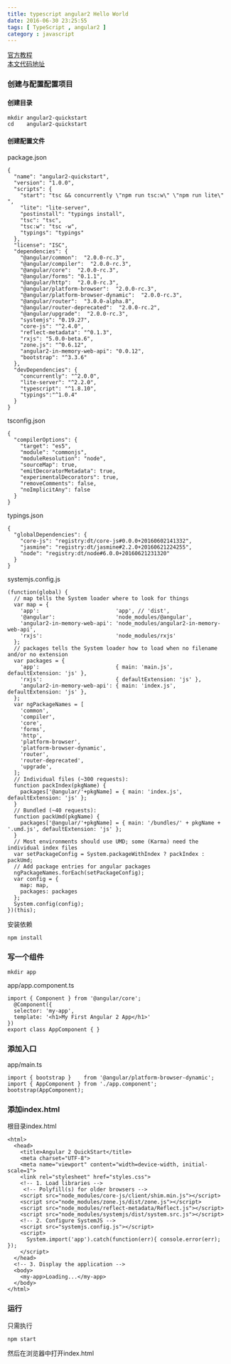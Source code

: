 ```yaml
---
title: typescript angular2 Hello World
date: 2016-06-30 23:25:55
tags: [ TypeScript , angular2 ]
category : javascript
---
```


[官方教程](https://angular.io/docs/ts/latest/quickstart.html)  
[本文代码地址](https://github.com/lixiaoyang1992/typescript_angular2)

### 创建与配置配置项目

#### 创建目录

    mkdir angular2-quickstart
    cd    angular2-quickstart
<!-- more -->
#### 创建配置文件

package.json

    {
      "name": "angular2-quickstart",
      "version": "1.0.0",
      "scripts": {
        "start": "tsc && concurrently \"npm run tsc:w\" \"npm run lite\" ",
        "lite": "lite-server",
        "postinstall": "typings install",
        "tsc": "tsc",
        "tsc:w": "tsc -w",
        "typings": "typings"
      },
      "license": "ISC",
      "dependencies": {
        "@angular/common":  "2.0.0-rc.3",
        "@angular/compiler":  "2.0.0-rc.3",
        "@angular/core":  "2.0.0-rc.3",
        "@angular/forms": "0.1.1",
        "@angular/http":  "2.0.0-rc.3",
        "@angular/platform-browser":  "2.0.0-rc.3",
        "@angular/platform-browser-dynamic":  "2.0.0-rc.3",
        "@angular/router":  "3.0.0-alpha.8",
        "@angular/router-deprecated":  "2.0.0-rc.2",
        "@angular/upgrade":  "2.0.0-rc.3",
        "systemjs": "0.19.27",
        "core-js": "^2.4.0",
        "reflect-metadata": "^0.1.3",
        "rxjs": "5.0.0-beta.6",
        "zone.js": "^0.6.12",
        "angular2-in-memory-web-api": "0.0.12",
        "bootstrap": "^3.3.6"
      },
      "devDependencies": {
        "concurrently": "^2.0.0",
        "lite-server": "^2.2.0",
        "typescript": "^1.8.10",
        "typings":"^1.0.4"
      }
    }

tsconfig.json

    {
      "compilerOptions": {
        "target": "es5",
        "module": "commonjs",
        "moduleResolution": "node",
        "sourceMap": true,
        "emitDecoratorMetadata": true,
        "experimentalDecorators": true,
        "removeComments": false,
        "noImplicitAny": false
      }
    }

typings.json

    {
      "globalDependencies": {
        "core-js": "registry:dt/core-js#0.0.0+20160602141332",
        "jasmine": "registry:dt/jasmine#2.2.0+20160621224255",
        "node": "registry:dt/node#6.0.0+20160621231320"
      }
    }

systemjs.config.js


    (function(global) {
      // map tells the System loader where to look for things
      var map = {
        'app':                        'app', // 'dist',
        '@angular':                   'node_modules/@angular',
        'angular2-in-memory-web-api': 'node_modules/angular2-in-memory-web-api',
        'rxjs':                       'node_modules/rxjs'
      };
      // packages tells the System loader how to load when no filename and/or no extension
      var packages = {
        'app':                        { main: 'main.js',  defaultExtension: 'js' },
        'rxjs':                       { defaultExtension: 'js' },
        'angular2-in-memory-web-api': { main: 'index.js', defaultExtension: 'js' },
      };
      var ngPackageNames = [
        'common',
        'compiler',
        'core',
        'forms',
        'http',
        'platform-browser',
        'platform-browser-dynamic',
        'router',
        'router-deprecated',
        'upgrade',
      ];
      // Individual files (~300 requests):
      function packIndex(pkgName) {
        packages['@angular/'+pkgName] = { main: 'index.js', defaultExtension: 'js' };
      }
      // Bundled (~40 requests):
      function packUmd(pkgName) {
        packages['@angular/'+pkgName] = { main: '/bundles/' + pkgName + '.umd.js', defaultExtension: 'js' };
      }
      // Most environments should use UMD; some (Karma) need the individual index files
      var setPackageConfig = System.packageWithIndex ? packIndex : packUmd;
      // Add package entries for angular packages
      ngPackageNames.forEach(setPackageConfig);
      var config = {
        map: map,
        packages: packages
      };
      System.config(config);
    })(this);

安装依赖

    npm install

### 写一个组件

    mkdir app

app/app.component.ts

    import { Component } from '@angular/core';
      @Component({
      selector: 'my-app',
      template: '<h1>My First Angular 2 App</h1>'
    })
    export class AppComponent { }

### 添加入口

app/main.ts

    import { bootstrap }    from '@angular/platform-browser-dynamic';
    import { AppComponent } from './app.component';
    bootstrap(AppComponent);

### 添加index.html

根目录index.html

    <html>
      <head>
        <title>Angular 2 QuickStart</title>
        <meta charset="UTF-8">
        <meta name="viewport" content="width=device-width, initial-scale=1">
        <link rel="stylesheet" href="styles.css">
        <!-- 1. Load libraries -->
         <!-- Polyfill(s) for older browsers -->
        <script src="node_modules/core-js/client/shim.min.js"></script>
        <script src="node_modules/zone.js/dist/zone.js"></script>
        <script src="node_modules/reflect-metadata/Reflect.js"></script>
        <script src="node_modules/systemjs/dist/system.src.js"></script>
        <!-- 2. Configure SystemJS -->
        <script src="systemjs.config.js"></script>
        <script>
          System.import('app').catch(function(err){ console.error(err); });
        </script>
      </head>
      <!-- 3. Display the application -->
      <body>
        <my-app>Loading...</my-app>
      </body>
    </html>

### 运行

只需执行  

    npm start

然后在浏览器中打开index.html
